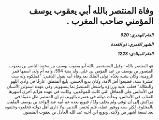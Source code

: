 <h1 dir="rtl">وفاة المنتصر بالله أبي يعقوب يوسف المؤمني صاحب المغرب .</h1>

<h5 dir="rtl">العام الهجري:  620

الشهر القمري: ذو القعدة

العام الميلادي: 1223</h5>

<p dir="rtl">هو المنتصر بالله- وقيل المستنصر بالله أبو يعقوب يوسف بن محمد الناصر بن يعقوب المنصور بن يوسف بن عبد المؤمن بن علي. ولد سنة 594، وأمه أم ولد، اسمها قمر الرومية، وكان يشبه بجَدِّه. تولى الملك بعد وفاة أبيه يقول الذهبي: "فملكوه وله ست عشرة سنة، فضيعوا أمرَ الأمة، وكان بديع الحسن، بليغ المنطق، غارقًا في وادي اللهو والبطالة" فغلب عليه وزراؤه واشتغل المنتصرُ بما يستهويه, وفي عهده استولى الأسبان في الأندلس على المعاقل التي كانت للموحِّدين، وكانت في عهده هزائم أخرى أشهرها العقاب في الأندلس، وبدأت دولته في عصره بالهرم، ثم إن المنتصر ظل مقيمًا في مراكش إلى أن توفي ولم يخلف ولدًا، فبويع بعده عم أبيه عبد الواحد بن يوسف الملقب بالمخلوع، لكِبَرِ سنه ووفور عقلِه، فلم يُحسِن التدبير، ولا دارى أهل دولته فخلعوه وخنَقوه بعد تسعة أشهر من ولايته. وبويع ابن أخيه عبد الله العادل بن يعقوب المنصور.</p></br>

